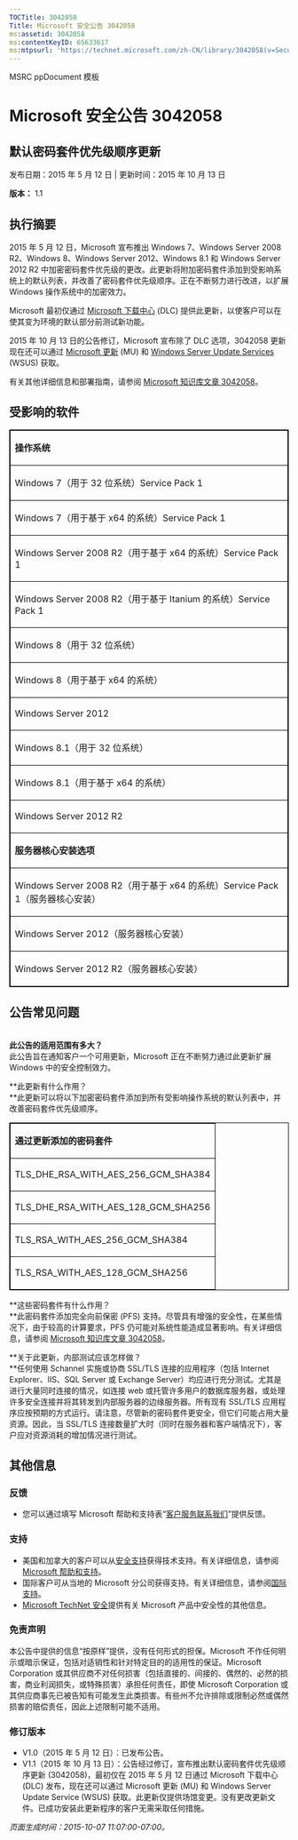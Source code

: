 ```yaml
---
TOCTitle: 3042058
Title: Microsoft 安全公告 3042058
ms:assetid: 3042058
ms:contentKeyID: 65633617
ms:mtpsurl: 'https://technet.microsoft.com/zh-CN/library/3042058(v=Security.10)'
---
```


MSRC ppDocument 模板

Microsoft 安全公告 3042058
==========================

默认密码套件优先级顺序更新
--------------------------

发布日期：2015 年 5 月 12 日 | 更新时间：2015 年 10 月 13 日

**版本：** 1.1

执行摘要
--------

<span id="sectionToggle0"></span>
2015 年 5 月 12 日，Microsoft 宣布推出 Windows 7、Windows Server 2008 R2、Windows 8、Windows Server 2012、Windows 8.1 和 Windows Server 2012 R2 中加密密码套件优先级的更改。此更新将附加密码套件添加到受影响系统上的默认列表，并改善了密码套件优先级顺序。正在不断努力进行改进，以扩展 Windows 操作系统中的加密效力。

Microsoft 最初仅通过 [Microsoft 下载中心](https://www.microsoft.com/zh-cn/download/default.aspx) (DLC) 提供此更新，以使客户可以在使其变为环境的默认部分前测试新功能。

2015 年 10 月 13 日的公告修订，Microsoft 宣布除了 DLC 选项，3042058 更新现在还可以通过 [Microsoft 更新](http://update.microsoft.com/microsoftupdate/v6/vistadefault.aspx?ln=zh-cn) (MU) 和 [Windows Server Update Services](https://technet.microsoft.com/zh-cn/windowsserver/bb332157.aspx) (WSUS) 获取。

有关其他详细信息和部署指南，请参阅 [Microsoft 知识库文章 3042058](http://support.microsoft.com/zh-cn/kb/3042058)。

受影响的软件
------------

<span id="sectionToggle1"></span>
<p> </p>
<table style="border:1px solid black;">
<colgroup>
<col width="100%" />
</colgroup>
<tbody>
<tr class="odd">
<td style="border:1px solid black;"><p><strong>操作系统</strong></p></td>
</tr>  
<tr class="even">
<td style="border:1px solid black;"><p>Windows 7（用于 32 位系统）Service Pack 1</p></td>
</tr>  
<tr class="odd">
<td style="border:1px solid black;"><p>Windows 7（用于基于 x64 的系统）Service Pack 1</p></td>
</tr>  
<tr class="even">
<td style="border:1px solid black;"><p>Windows Server 2008 R2（用于基于 x64 的系统）Service Pack 1</p></td>
</tr>  
<tr class="odd">
<td style="border:1px solid black;"><p>Windows Server 2008 R2（用于基于 Itanium 的系统）Service Pack 1</p></td>
</tr>  
<tr class="even">
<td style="border:1px solid black;"><p>Windows 8（用于 32 位系统）</p></td>
</tr>  
<tr class="odd">
<td style="border:1px solid black;"><p>Windows 8（用于基于 x64 的系统）</p></td>
</tr>  
<tr class="even">
<td style="border:1px solid black;"><p>Windows Server 2012</p></td>
</tr>  
<tr class="odd">
<td style="border:1px solid black;"><p>Windows 8.1（用于 32 位系统）</p></td>
</tr>  
<tr class="even">
<td style="border:1px solid black;"><p>Windows 8.1（用于基于 x64 的系统）</p></td>
</tr>  
<tr class="odd">
<td style="border:1px solid black;"><p>Windows Server 2012 R2</p></td>
</tr>  
<tr class="even">
<td style="border:1px solid black;"><p><strong>服务器核心安装选项</strong></p></td>
</tr>  
<tr class="odd">
<td style="border:1px solid black;"><p>Windows Server 2008 R2（用于基于 x64 的系统）Service Pack 1（服务器核心安装）</p></td>
</tr>  
<tr class="even">
<td style="border:1px solid black;"><p>Windows Server 2012（服务器核心安装）</p></td>
</tr>  
<tr class="odd">
<td style="border:1px solid black;"><p>Windows Server 2012 R2（服务器核心安装）</p></td>
</tr>  
</tbody>  
</table>
  
公告常见问题  
------------
  
<span id="sectionToggle2"></span>  
**此公告的适用范围有多大？**  
此公告旨在通知客户一个可用更新，Microsoft 正在不断努力通过此更新扩展 Windows 中的安全控制效力。
  
**此更新有什么作用？  
**此更新可以将以下加密密码套件添加到所有受影响操作系统的默认列表中，并改善密码套件优先级顺序。

<p> </p>
<table style="border:1px solid black;">  
<colgroup>  
<col width="100%" />  
</colgroup>  
<tbody>  
<tr class="odd">
<td style="border:1px solid black;"><p><strong>通过更新添加的密码套件</strong></p></td>
</tr>  
<tr class="even">
<td style="border:1px solid black;"><p>TLS_DHE_RSA_WITH_AES_256_GCM_SHA384</p></td>
</tr>  
<tr class="odd">
<td style="border:1px solid black;"><p>TLS_DHE_RSA_WITH_AES_128_GCM_SHA256</p></td>
</tr>  
<tr class="even">
<td style="border:1px solid black;"><p>TLS_RSA_WITH_AES_256_GCM_SHA384</p></td>
</tr>  
<tr class="odd">
<td style="border:1px solid black;"><p>TLS_RSA_WITH_AES_128_GCM_SHA256</p></td>
</tr>  
</tbody>  
</table>
  
**这些密码套件有什么作用？  
**此密码套件添加完全向前保密 (PFS) 支持。尽管具有增强的安全性，在某些情况下，由于较高的计算要求，PFS 仍可能对系统性能造成显著影响。有关详细信息，请参阅 [Microsoft 知识库文章 3042058](http://support.microsoft.com/zh-cn/kb/3042058)。
  
**关于此更新，内部测试应该怎样做？  
**任何使用 Schannel 实施或协商 SSL/TLS 连接的应用程序（包括 Internet Explorer、IIS、SQL Server 或 Exchange Server）均应进行充分测试。尤其是进行大量同时连接的情况，如连接 web 或托管许多用户的数据库服务器，或处理许多安全连接并将其转发到内部服务器的边缘服务器。所有现有 SSL/TLS 应用程序应按预期的方式运行。请注意，尽管新的密码套件更安全，但它们可能占用大量资源。因此，当 SSL/TLS 连接数量扩大时（同时在服务器和客户端情况下），客户应对资源消耗的增加情况进行测试。
  
其他信息  
--------
  
<span id="sectionToggle3"></span>  
### 反馈
  
-   您可以通过填写 Microsoft 帮助和支持表“[客户服务联系我们](http://support.microsoft.com/kb/?scid=sw;en;1257&amp;showpage=1&amp;ws=technet&amp;sd=tech)”提供反馈。
  
### 支持
  
-   美国和加拿大的客户可以从[安全支持](https://support.microsoft.com/zh-cn/gp/gp_security_main)获得技术支持。有关详细信息，请参阅 [Microsoft 帮助和支持](https://support.microsoft.com/zh-cn)。  
-   国际客户可从当地的 Microsoft 分公司获得支持。有关详细信息，请参阅[国际支持](https://support2.microsoft.com/zh-cn/common/international.aspx)。  
-   [Microsoft TechNet 安全](http://technet.microsoft.com/zh-cn/security/default.aspx)提供有关 Microsoft 产品中安全性的其他信息。
  
### 免责声明
  
本公告中提供的信息“按原样”提供，没有任何形式的担保。Microsoft 不作任何明示或暗示保证，包括对适销性和针对特定目的的适用性的保证。Microsoft Corporation 或其供应商不对任何损害（包括直接的、间接的、偶然的、必然的损害，商业利润损失，或特殊损害）承担任何责任，即使 Microsoft Corporation 或其供应商事先已被告知有可能发生此类损害。有些州不允许排除或限制必然或偶然损害的赔偿责任，因此上述限制可能不适用。
  
### 修订版本
  
-   V1.0（2015 年 5 月 12 日）：已发布公告。  
-   V1.1（2015 年 10 月 13 日）：公告经过修订，宣布推出默认密码套件优先级顺序更新 (3042058)，最初仅在 2015 年 5 月 12 日通过 Microsoft 下载中心 (DLC) 发布，现在还可以通过 Microsoft 更新 (MU) 和 Windows Server Update Service (WSUS) 获取。此更新仅提供场馆变更。没有更改更新文件。已成功安装此更新程序的客户无需采取任何措施。
  
*页面生成时间：2015-10-07 11:07:00-07:00。*
